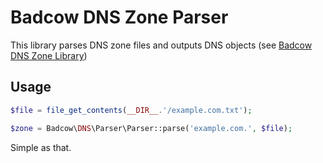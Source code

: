Badcow DNS Zone Parser
======================

This library parses DNS zone files and outputs DNS objects (see [Badcow DNS Zone Library](https://github.com/Badcow/DNS))

## Usage

```php
$file = file_get_contents(__DIR__.'/example.com.txt');

$zone = Badcow\DNS\Parser\Parser::parse('example.com.', $file);
```

Simple as that.